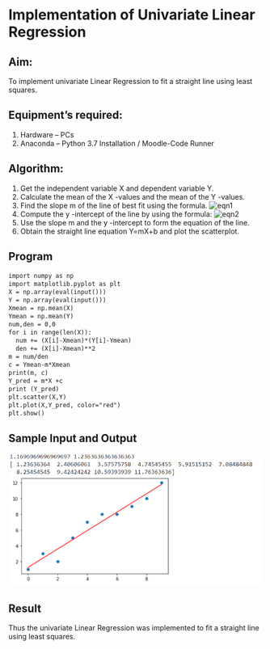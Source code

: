 # Implementation of Univariate Linear Regression
## Aim:
To implement univariate Linear Regression to fit a straight line using least squares.
## Equipment’s required:
1.	Hardware – PCs
2.	Anaconda – Python 3.7 Installation / Moodle-Code Runner
## Algorithm:
1.	Get the independent variable X and dependent variable Y.
2.	Calculate the mean of the X -values and the mean of the Y -values.
3.	Find the slope m of the line of best fit using the formula.
 ![eqn1](./eq1.jpg)
4.	Compute the y -intercept of the line by using the formula:
![eqn2](./eq2.jpg)  
5.	Use the slope m and the y -intercept to form the equation of the line.
6.	Obtain the straight line equation Y=mX+b and plot the scatterplot.
## Program
```
import numpy as np
import matplotlib.pyplot as plt
X = np.array(eval(input()))
Y = np.array(eval(input()))
Xmean = np.mean(X)
Ymean = np.mean(Y)
num,den = 0,0
for i in range(len(X)):
  num += (X[i]-Xmean)*(Y[i]-Ymean)
  den += (X[i]-Xmean)**2
m = num/den
c = Ymean-m*Xmean
print(m, c)
Y_pred = m*X +c
print (Y_pred)
plt.scatter(X,Y)
plt.plot(X,Y_pred, color="red")
plt.show()
```
## Sample Input and Output
![output](./univarientoutput.PNG)
## Result
Thus the univariate Linear Regression was implemented to fit a straight line using least squares.
